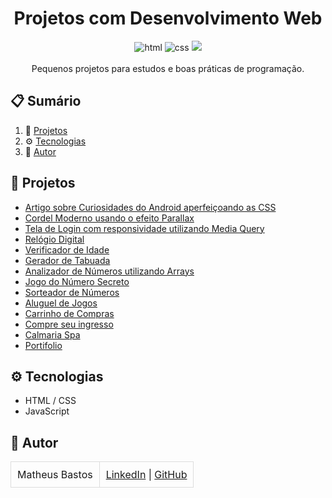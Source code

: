 <div align="center"> 
  <h1 align="center">Projetos com Desenvolvimento Web</h1>
  <div>
    <img src="https://img.shields.io/badge/HTML5-E34F26?style=for-the-badge&logo=html5&logoColor=white" alt="html" />
    <img src="https://img.shields.io/badge/CSS3-1572B6?style=for-the-badge&logo=css3&logoColor=white" alt="css" />
    <img src="https://img.shields.io/badge/JavaScript-323330?style=for-the-badge&logo=javascript&logoColor=F7DF1E" />
  </div>
<br/>
   <div align="center">
     Pequenos projetos para estudos e boas práticas de programação.
    </div>
</div>

## 📋 <a name="table">Sumário</a>

1. 🚀 [Projetos](#projetos)
2. ⚙️ [Tecnologias](#tecnologias)
3. 👥 [Autor](#autor)

## <a name="projetos">🚀 Projetos</a>

- [Artigo sobre Curiosidades do Android aperfeiçoando as CSS](https://matheuspvbastos.github.io/projetos-web/html-css/projeto-android/android.html)
- [Cordel Moderno usando o efeito Parallax](https://matheuspvbastos.github.io/projetos-web/html-css/projeto-cordel/)
- [Tela de Login com responsividade utilizando Media Query](https://matheuspvbastos.github.io/projetos-web/html-css/projeto-tela-de-login/)
- [Relógio Digital](https://matheuspvbastos.github.io/projetos-web/javascript/cursoJS/exercicios/projeto01/)
- [Verificador de Idade](https://matheuspvbastos.github.io/projetos-web/javascript/cursoJS/exercicios/projeto02/)
- [Gerador de Tabuada](https://matheuspvbastos.github.io/projetos-web/javascript/cursoJS/exercicios/projeto04/)
- [Analizador de Números utilizando Arrays](https://matheuspvbastos.github.io/projetos-web/javascript/cursoJS/exercicios/projeto05/)
- [Jogo do Número Secreto](https://matheuspvbastos.github.io/projetos-web/javascript/js-curso-2-aula1)
- [Sorteador de Números](https://matheuspvbastos.github.io/projetos-web/javascript/praticando-logica/sorteador-numeros)
- [Aluguel de Jogos](https://matheuspvbastos.github.io/projetos-web/javascript/praticando-logica/alugames)
- [Carrinho de Compras](https://matheuspvbastos.github.io/projetos-web/javascript/praticando-logica/carrinho-compras)
- [Compre seu ingresso](https://matheuspvbastos.github.io/projetos-web/javascript/praticando-logica/ingresso)
- [Calmaria Spa](https://matheuspvbastos.github.io/projetos-web/sass/calmaria-spa)
- [Portifolio](https://matheuspvbastos.github.io/projetos-web/meu-portifolio)

## <a name="tecnologias">⚙️ Tecnologias</a>

- HTML / CSS
- JavaScript

## <a name="autor">👥 Autor</a>

<table style="border-collapse: collapse; table-layout: auto text-align: left;">

  <tbody>
    <tr>
      <td style="padding: 10px; border: 1px solid #ddd;">Matheus Bastos</td>
      <td style="padding: 10px; border: 1px solid #ddd;">
        <a href="https://www.linkedin.com/in/matheuspvbastos/" target="_blank">LinkedIn</a> |
        <a href="https://github.com/matheuspvbastos" target="_blank">GitHub</a>
      </td>
    </tr>
  </tbody>
</table>

